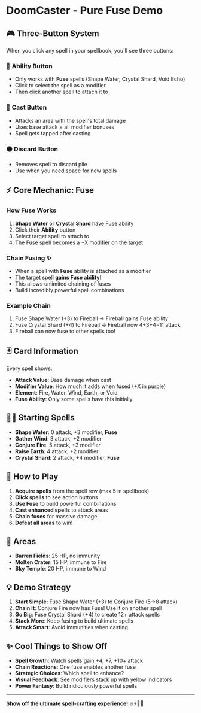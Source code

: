 # DoomCaster - Pure Fuse Demo

## 🎮 Three-Button System

When you click any spell in your spellbook, you'll see three buttons:

### 🔵 **Ability Button**
- Only works with **Fuse** spells (Shape Water, Crystal Shard, Void Echo)
- Click to select the spell as a modifier
- Then click another spell to attach it to

### 🔴 **Cast Button** 
- Attacks an area with the spell's total damage
- Uses base attack + all modifier bonuses
- Spell gets tapped after casting

### ⚫ **Discard Button**
- Removes spell to discard pile
- Use when you need space for new spells

## ⚡ Core Mechanic: Fuse

### **How Fuse Works**
1. **Shape Water** or **Crystal Shard** have Fuse ability
2. Click their **Ability** button
3. Select target spell to attach to
4. The Fuse spell becomes a +X modifier on the target

### **Chain Fusing** ✨
- When a spell with **Fuse** ability is attached as a modifier
- The target spell **gains Fuse ability**!
- This allows unlimited chaining of fuses
- Build incredibly powerful spell combinations

### **Example Chain**
1. Fuse Shape Water (+3) to Fireball → Fireball gains Fuse ability
2. Fuse Crystal Shard (+4) to Fireball → Fireball now 4+3+4=11 attack
3. Fireball can now fuse to other spells too!

## 🃏 Card Information

Every spell shows:
- **Attack Value**: Base damage when cast
- **Modifier Value**: How much it adds when fused (+X in purple)
- **Element**: Fire, Water, Wind, Earth, or Void
- **Fuse Ability**: Only some spells have this initially

## 🧙‍♂️ Starting Spells

- **Shape Water**: 0 attack, +3 modifier, **Fuse**
- **Gather Wind**: 3 attack, +2 modifier
- **Conjure Fire**: 5 attack, +3 modifier  
- **Raise Earth**: 4 attack, +2 modifier
- **Crystal Shard**: 2 attack, +4 modifier, **Fuse**

## 🎯 How to Play

1. **Acquire spells** from the spell row (max 5 in spellbook)
2. **Click spells** to see action buttons
3. **Use Fuse** to build powerful combinations
4. **Cast enhanced spells** to attack areas
5. **Chain fuses** for massive damage
6. **Defeat all areas** to win!

## 🏰 Areas

- **Barren Fields**: 25 HP, no immunity
- **Molten Crater**: 15 HP, immune to Fire
- **Sky Temple**: 20 HP, immune to Wind

## 💡 Demo Strategy

1. **Start Simple**: Fuse Shape Water (+3) to Conjure Fire (5→8 attack)
2. **Chain It**: Conjure Fire now has Fuse! Use it on another spell
3. **Go Big**: Fuse Crystal Shard (+4) to create 12+ attack spells
4. **Stack More**: Keep fusing to build ultimate spells
5. **Attack Smart**: Avoid immunities when casting

## ✨ Cool Things to Show Off

- **Spell Growth**: Watch spells gain +4, +7, +10+ attack
- **Chain Reactions**: One fuse enables another fuse
- **Strategic Choices**: Which spell to enhance?
- **Visual Feedback**: See modifiers stack up with yellow indicators
- **Power Fantasy**: Build ridiculously powerful spells

---

**Show off the ultimate spell-crafting experience!** 🔥⚡🧙‍♂️ 